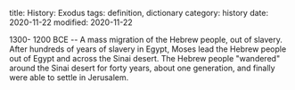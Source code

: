 title: History: Exodus
tags: definition, dictionary
category: history
date: 2020-11-22
modified: 2020-11-22


 1300-
1200 BCE
 -- A mass migration of the
Hebrew people, out of slavery. After hundreds of years of
slavery in Egypt, Moses lead the Hebrew people out of Egypt and across
the Sinai desert. The Hebrew people "wandered" around the Sinai
desert for forty years, about one generation, and finally were able
to settle in Jerusalem.





